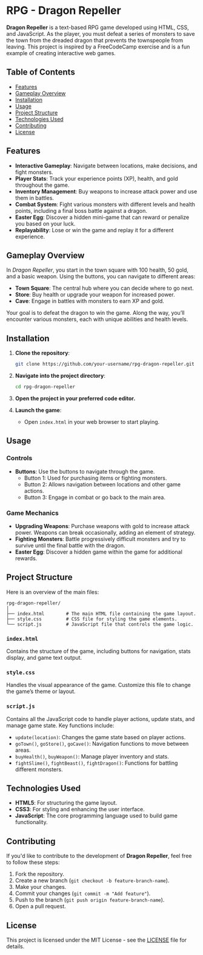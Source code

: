# RPG - Dragon Repeller

**Dragon Repeller** is a text-based RPG game developed using HTML, CSS, and JavaScript. As the player, you must defeat a series of monsters to save the town from the dreaded dragon that prevents the townspeople from leaving. This project is inspired by a FreeCodeCamp exercise and is a fun example of creating interactive web games.

## Table of Contents
- [Features](#features)
- [Gameplay Overview](#gameplay-overview)
- [Installation](#installation)
- [Usage](#usage)
- [Project Structure](#project-structure)
- [Technologies Used](#technologies-used)
- [Contributing](#contributing)
- [License](#license)

## Features

- **Interactive Gameplay**: Navigate between locations, make decisions, and fight monsters.
- **Player Stats**: Track your experience points (XP), health, and gold throughout the game.
- **Inventory Management**: Buy weapons to increase attack power and use them in battles.
- **Combat System**: Fight various monsters with different levels and health points, including a final boss battle against a dragon.
- **Easter Egg**: Discover a hidden mini-game that can reward or penalize you based on your luck.
- **Replayability**: Lose or win the game and replay it for a different experience.

## Gameplay Overview

In *Dragon Repeller*, you start in the town square with 100 health, 50 gold, and a basic weapon. Using the buttons, you can navigate to different areas:
- **Town Square**: The central hub where you can decide where to go next.
- **Store**: Buy health or upgrade your weapon for increased power.
- **Cave**: Engage in battles with monsters to earn XP and gold.
  
Your goal is to defeat the dragon to win the game. Along the way, you’ll encounter various monsters, each with unique abilities and health levels.

## Installation

1. **Clone the repository**:
   ```bash
   git clone https://github.com/your-username/rpg-dragon-repeller.git
   ```
   
2. **Navigate into the project directory**:
   ```bash
   cd rpg-dragon-repeller
   ```

3. **Open the project in your preferred code editor.**

4. **Launch the game**:
   - Open `index.html` in your web browser to start playing.

## Usage

### Controls
- **Buttons**: Use the buttons to navigate through the game. 
  - Button 1: Used for purchasing items or fighting monsters.
  - Button 2: Allows navigation between locations and other game actions.
  - Button 3: Engage in combat or go back to the main area.
  
### Game Mechanics
- **Upgrading Weapons**: Purchase weapons with gold to increase attack power. Weapons can break occasionally, adding an element of strategy.
- **Fighting Monsters**: Battle progressively difficult monsters and try to survive until the final battle with the dragon.
- **Easter Egg**: Discover a hidden game within the game for additional rewards.

## Project Structure

Here is an overview of the main files:

```plaintext
rpg-dragon-repeller/
│
├── index.html        # The main HTML file containing the game layout.
├── style.css         # CSS file for styling the game elements.
└── script.js         # JavaScript file that controls the game logic.
```

### `index.html`
Contains the structure of the game, including buttons for navigation, stats display, and game text output.

### `style.css`
Handles the visual appearance of the game. Customize this file to change the game’s theme or layout.

### `script.js`
Contains all the JavaScript code to handle player actions, update stats, and manage game state. Key functions include:
- `update(location)`: Changes the game state based on player actions.
- `goTown()`, `goStore()`, `goCave()`: Navigation functions to move between areas.
- `buyHealth()`, `buyWeapon()`: Manage player inventory and stats.
- `fightSlime()`, `fightBeast()`, `fightDragon()`: Functions for battling different monsters.

## Technologies Used

- **HTML5**: For structuring the game layout.
- **CSS3**: For styling and enhancing the user interface.
- **JavaScript**: The core programming language used to build game functionality.

## Contributing

If you'd like to contribute to the development of **Dragon Repeller**, feel free to follow these steps:

1. Fork the repository.
2. Create a new branch (`git checkout -b feature-branch-name`).
3. Make your changes.
4. Commit your changes (`git commit -m "Add feature"`).
5. Push to the branch (`git push origin feature-branch-name`).
6. Open a pull request.

## License

This project is licensed under the MIT License - see the [LICENSE](LICENSE) file for details.
